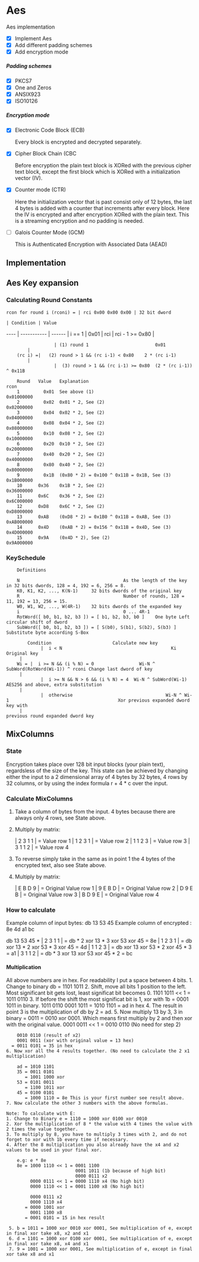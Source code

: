 # Aes
Aes implementation

- [x] Implement Aes
- [x] Add different padding schemes
- [x] Add encryption mode

##### Padding schemes

- [x] PKCS7
- [x] One and Zeros
- [x] ANSIX923
- [x] ISO10126

##### Encryption mode

- [x] Electronic Code Block (ECB)

	Every block is encrypted and decrypted separately.
	
- [x] Cipher Block Chain (CBC

	Before encryption the plain text block is XORed with the previous cipher text block,
	except the first block which is XORed with a initialization vector (IV).
	
- [x] Counter mode (CTR)

	Here the initialization vector that is past consist only of 12 bytes,
	the last 4 bytes is added with a counter that increments after every block.
	Here the IV is encrypted and after encryption XORed with the plain text.
	This is a streaming encryption and no padding is needed.
	
- [ ] Galois Counter Mode (GCM)

	This is Authenticated Encryption with Associated Data (AEAD)


## Implementation

## Aes Key expansion

### Calculating Round Constants

```
rcon for round i (rconi) = | rci 0x00 0x00 0x00 | 32 bit dword
```

    | Condition | Value
---- | ----------- | ------
| i == 1 | 0x01 |
rci | rci - 1 >= 0x80 |

					  | (1) round 1							0x01
            |
		(rc i) =|	(2) round > 1 && (rc i-1) < 0x80	2 * (rc i-1)
            |
					  |  (3) round > 1 && (rc i-1) >= 0x80	(2 * (rc i-1)) ^ 0x11B

		Round	Value	Explanation									                rcon
		1		  0x01	See above (1)								                0x01000000
		2		  0x02	0x01 * 2, See (2)							              0x02000000
		3		  0x04	0x02 * 2, See (2)							              0x04000000
		4		  0x08	0x04 * 2, See (2)							              0x08000000
		5		  0x10	0x08 * 2, See (2)							              0x10000000
		6		  0x20	0x10 * 2, See (2)							              0x20000000
		7		  0x40	0x20 * 2, See (2)							              0x40000000
		8		  0x80	0x40 * 2, See (2)							              0x80000000
		9		  0x1B	(0x80 * 2) = 0x100 ^ 0x11B = 0x1B, See (3)	0x1B000000
		10		0x36	0x1B * 2, See (2)							              0x36000000
		11		0x6C	0x36 * 2, See (2)							              0x6C000000
		12		0xD8	0x6C * 2, See (2)							              0xD8000000
		13		0xAB	(0xD8 * 2) = 0x1B0 ^ 0x11B = 0xAB, See (3)	0xAB000000
		14		0x4D	(0xAB * 2) = 0x156 ^ 0x11B = 0x4D, See (3)	0x4D000000
		15		0x9A	(0x4D * 2), See (2)							            0x9A000000
    
  ### KeySchedule

		Definitions

		N							            As the length of the key in 32 bits dwords, 128 = 4, 192 = 6, 256 = 8.
		K0, K1, K2, ..., K(N-1)		32 bits dwords of the original key
		R							            Number of rounds, 128 = 11, 192 = 13, 256 = 15.
		W0, W1, W2, ..., W(4R-1)	32 bits dwords of the expanded key
		i							            0 ... 4R-1
		RotWord([ b0, b1, b2, b3 ]) = [ b1, b2, b3, b0 ]	One byte Left circular shift of dword
		SubWord([ b0, b1, b2, b3 ]) = [ S(b0), S(b1), S(b2), S(b3) ] Substitute byte according S-Box

            Condition                       Calculate new key
				 |  i < N							              Ki										                Original key
         |
		Wi = |  i >= N && (i % N) = 0			      Wi-N ^ SubWord(RotWord(Wi-1)) ^ rconi	Change last dword of key
         |
				 |  i >= N && N > 6 && (i % N) = 4  Wi-N ^ SubWord(Wi-1)					        AES256 and above, extra substitution
         |
				 |  otherwise						            Wi-N ^ Wi-1								            Xor previous expanded dword key with
         |                                                                         previous round expanded dword key

## MixColumns

  ### State
  
  Encryption takes place over 128 bit input blocks (your plain text), regardsless of the size of the key. This state
  can be achieved by changing either the input to a 2 dimensional array of 4 bytes by 32 bytes, 4 rows by 32 columns,
  or by using the index formula r + 4 * c over the input.

  ### Calculate MixColumns
  
  1. Take a column of bytes from the input. 4 bytes because there are always only 4 rows, see State above.
  2. Multiply by matrix:
  
     | 2 3 1 1 | = Value row 1
     | 1 2 3 1 | = Value row 2
     | 1 1 2 3 | = Value row 3
     | 3 1 1 2 | = Value row 4
     
  3. To reverse simply take in the same as in point 1 the 4 bytes of the encrypted text, also see State above.
  4. Multiply by matrix:
  
     | E B D 9 | = Original Value row 1
     | 9 E B D | = Original Value row 2
     | D 9 E B | = Original Value row 3
     | B D 9 E | = Original Value row 4
  
  ### How to calculate
  
  Example column of input bytes: db 13 53 45
  Example column of encrypted  : 8e 4d a1 bc
  
  db 13 53 45 * | 2 3 1 1 | = db * 2 xor 13 * 3 xor 53 xor 45 = 8e
                | 1 2 3 1 | = db xor 13 * 2 xor 53 * 3 xor 45 = 4d
                | 1 1 2 3 | = db xor 13 xor 53 * 2 xor 45 * 3 = a1
                | 3 1 1 2 | = db * 3 xor 13 xor 53 xor 45 * 2 = bc

  #### Multiplication
  
  All above numbers are in hex. For readability I put a space between 4 bits.
    1. Change to binary db = 1101 1011
    2. Shift, move all bits 1 position to the left. Most significant bit gets lost, least significat bit becomes 0.
        1101 1011 << 1 = 1011 0110
    3. If before the shift the most significat bit is 1, xor with 1b = 0001 1011 in binary.
        1011 0110
        0001 1011
      = 1010 1101 = ad in hex
    4. The result in point 3 is the multiplication of db by 2 = ad.
    5. Now multiply 13 by 3, 3 in binary = 0011 = 0010 xor 0001. Which means first multiply by 2 and then xor with the original value.
        0001 0011 << 1 = 0010 0110 (No need for step 2)
        
        0010 0110 (result of x2)
        0001 0011 (xor with original value = 13 hex)
      = 0011 0101 = 35 in hex
    6. Now xor all the 4 results together. (No need to calculate the 2 x1 multiplication)
    
        ad = 1010 1101
        35 = 0011 0101
           = 1001 1000 xor
        53 = 0101 0011
           = 1100 1011 xor
        45 = 0100 0101
           = 1000 1110 = 8e This is your first number see result above.
    7. Now calculate the other 3 numbers with the above formulas.
    
    Note: To calculate with E:
    1. Change to Binary e = 1110 = 1000 xor 0100 xor 0010
    2. Xor the multiplication of 8 * the value with 4 times the value with 2 times the value together.
    3. To multiply by 8, you have to multiply 3 times with 2, and do not forget to xor with 1b every time if necessary.
    4. After the 8 multiplication you also already have the x4 and x2 values to be used in your final xor.
    
        e.g: e * 8e
        8e = 1000 1110 << 1 = 0001 1100
                              0001 1011 (1b because of high bit)
                              0000 0111 x2
             0000 0111 << 1 = 0000 1110 x4 (No high bit)
             0000 1110 << 1 = 0001 1100 x8 (No high bit)
             
             0000 0111 x2
             0000 1110 x4
           = 0000 1001 xor
             0001 1100 x8
           = 0001 0101 = 15 in hex result
     
     5. b = 1011 = 1000 xor 0010 xor 0001, See multiplication of e, except in final xor take x8, x2 and x1
     6. d = 1101 = 1000 xor 0100 xor 0001, See multiplication of e, except in final xor take x8, x4 and x1
     7. 9 = 1001 = 1000 xor 0001, See multiplication of e, except in final xor take x8 and x1
